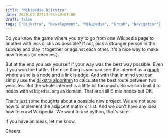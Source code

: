 ```yaml
---
title: "Wikipedia Dijkstra"
date: 2020-02-02T13:55:49+01:00
draft: false
tags: ["Dijkstra", "Development", "Wikipedia", "Graph", "Navigation"]
---
```


Do you know the game where you try to go from one Wikipedia page to another with less clicks as possible?
If not, pick a stranger person in the subway and play it together or against each other. It's a nice way to make new friends (or enemies).

But at the end you ask yourself if your way was the best way possible. 
Even if you won the battle.
The nice thing is you can see the internet as a [graph](https://en.wikipedia.org/wiki/Graph) where a site is a node and a link is edge.
And with that in mind you can simply use the [dijkstra algorithm](https://en.wikipedia.org/wiki/Dijkstra%27s_algorithm) to calculate the best route between two websites. 
But the whole internet is a little bit too much.
So we can limit it to nodes with `wikipedia.org` as domain.
That are still 6 mio nodes but OK.

That's just some thoughts about a possible new project.
We are not sure how to implement the adjacent matrix or list.
And we don't have any idea how to crawl Wikipedia.
We want to use python, that's sure.

If you have an ideas, let me know.

Cheers!
